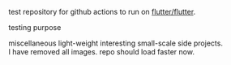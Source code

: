 test repository for github actions to run on [flutter/flutter](https://github.com/flutter/flutter/tree/master/.github/workflows).

testing purpose

miscellaneous light-weight interesting small-scale side projects.   <br />
I have removed all images. repo should load faster now.
